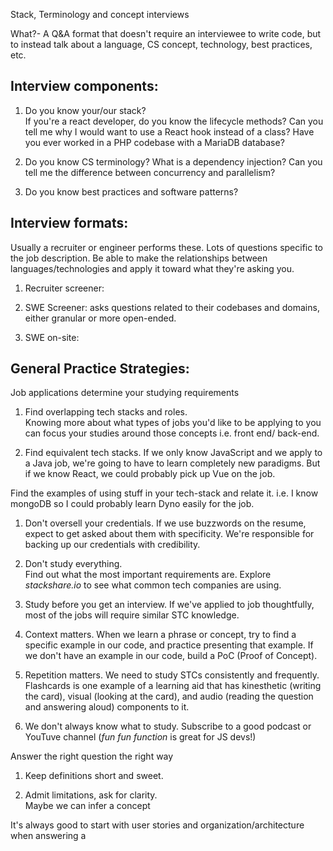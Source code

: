 Stack, Terminology and concept interviews

What?- A Q&A format that doesn't require an interviewee to write code, but to instead talk about a language, CS concept, technology, best practices, etc.  


## Interview components:

1. Do you know your/our stack?  
If you're a react developer, do you know the lifecycle methods?  Can you tell me why I would want to use a React hook instead of a class?  Have you ever worked in a PHP codebase with a MariaDB database?

1. Do you know CS terminology?
What is a dependency injection?  Can you tell me the difference between concurrency and parallelism?

1. Do you know best practices and software patterns?


## Interview formats:

Usually a recruiter or engineer performs these.  Lots of questions specific to the job description.  Be able to make the relationships between languages/technologies and apply it toward what they're asking you.  
1. Recruiter screener:

1. SWE Screener:
asks questions related to their codebases and domains, either granular or more open-ended.  

1. SWE on-site:


## General Practice Strategies:

Job applications determine your studying requirements

1. Find overlapping tech stacks and roles.  
Knowing more about what types of jobs you'd like to be applying to you can focus your studies around those concepts  i.e. front end/ back-end.

1. Find equivalent tech stacks.  If we only know JavaScript and we apply to a Java job, we're going to have to learn completely new paradigms.  But if we know React, we could probably pick up Vue on the job.

Find the examples of using stuff in your tech-stack and relate it.  i.e. I know mongoDB so I could probably learn Dyno easily for the job.

1. Don't oversell your credentials.
If we use buzzwords on the resume, expect to get asked about them with specificity.  We're responsible for backing up our credentials with credibility.

1. Don't study everything.  
Find out what the most important requirements are.  Explore *stackshare.io* to see what common tech companies are using.

1. Study before you get an interview.
If we've applied to job thoughtfully, most of the jobs will require similar STC knowledge.

1. Context matters. 
When we learn a phrase or concept, try to find a specific example in our code, and practice presenting that example.  If we don't have an example in our code, build a PoC (Proof of Concept).

1. Repetition matters.
We need to study STCs consistently and frequently.  Flashcards is one example of a learning aid that has kinesthetic (writing the card), visual (looking at the card), and audio (reading the question and answering aloud) components to it.

1. We don't always know what to study.
Subscribe to a good podcast or YouTuve channel (*fun fun function* is great for JS devs!)



Answer the right question the right way
1. Keep definitions short and sweet.  

1. Admit limitations, ask for clarity.  
Maybe we can infer a concept 


It's always good to start with user stories and organization/architecture when answering a 
